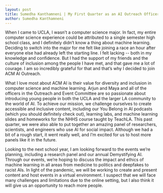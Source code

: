 ```yaml
---
layout: post
title: Sumedha Kanthamneni | My First Quarter as an AI Outreach Officer
author: Sumedha Kanthamneni
---
```


When I came to UCLA, I wasn’t a computer science major. In fact, my entire computer science experience could be attributed to a single semester high school class, and I definitely didn’t know a thing about machine learning. Deciding to switch into the major for me felt like joining a race an hour after everyone else had already left the starting line. I felt lacking -- both in my knowledge and confidence. But I had the support of my friends and the culture of inclusion among the people I have met, and that gave me a lot of courage. I am so incredibly grateful for that and that’s why I decided to join ACM AI Outreach. 

What I love most about ACM AI is their value for diversity and inclusion in computer science and machine learning. Arjun and Maya and all of the officers in the Outreach and Event Committee are so passionate about introducing young people in both the UCLA and the larger LA community to the world of AI. To achieve our mission, we challenge ourselves to create accessible and inclusive content, including our You Belong in AI podcasts (which you should definitely check out), learning labs, and machine learning slides and homeworks for the NHHS course taught by TeachLA. This past quarter, we were also able to put together an amazing panel of researchers, scientists, and engineers who use AI for social impact. Although we had a bit of a rough start, it went really well, and I’m excited for us to host more panels like it in the future. 
 
Looking to the next school year, I am looking forward to the events we’re planning, including a research panel and our annual Demystifying AI. Through our events, we’re hoping to discuss the impact and ethics of machine learning in all areas from medicine to politics and deepfakes to racist AIs. In light of the pandemic, we will be working to create and present content and host events in a virtual environment. I suspect that we will face many challenges and limitations due to the online setting, but I also think it will give us an opportunity to reach more people.

